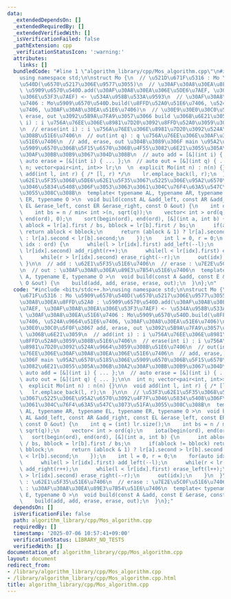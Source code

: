 ```yaml
---
data:
  _extendedDependsOn: []
  _extendedRequiredBy: []
  _extendedVerifiedWith: []
  _isVerificationFailed: false
  _pathExtension: cpp
  _verificationStatusIcon: ':warning:'
  attributes:
    links: []
  bundledCode: "#line 1 \"algorithm_library/cpp/Mos_algorithm.cpp\"\n#include <bits/stdc++.h>\n\
    using namespace std;\n\nstruct Mo {\n  // \u521D\u671F\u5316 : Mo \u5909\u6570\
    \u540D(\u6570\u5217\u306E\u9577\u3055)\n  // \u30AF\u30A8\u30EA\u8FFD\u52A0 :\
    \ \u5909\u6570\u540D.add(\u30AF\u30A8\u30EA\u306E\u5DE6\u7AEF, \u30AF\u30A8\u30EA\
    \u306E\u53F3\u7AEF) <- \u534A\u958B\u533A\u9593\n  // \u30AF\u30A8\u30EA\u51E6\
    \u7406 : Mo\u5909\u6570\u540D.build(\u8FFD\u52A0\u51E6\u7406, \u524A\u9664\u51E6\
    \u7406, \u30AF\u30A8\u30EA\u51E6\u7406)\n  // \u30E9\u30E0\u30C0\u5F0F\u3067 add,\
    \ erase, out \u3092\u5B9A\u7FA9\u3057\u3066 build \u306B\u6E21\u3059\n  // add(int\
    \ i) : i \u756A\u76EE\u306E\u8981\u7D20\u3092\u8FFD\u52A0\u3059\u308B\u51E6\u7406\
    \n  // erase(int i) : i \u756A\u76EE\u306E\u8981\u7D20\u3092\u524A\u9664\u3059\
    \u308B\u51E6\u7406\n  // out(int q) : q \u756A\u76EE\u306E\u30AF\u30A8\u30EA\u306E\
    \u51E6\u7406\n  // add, erase, out \u304B\u3089\u306F main \u95A2\u6570\u5185\u306E\
    \u5909\u6570\u306B\u5F15\u6570\u306B\u4F55\u3082\u6E21\u3055\u305A\u306B\u30A2\
    \u30AF\u30BB\u30B9\u3067\u304D\u308B\n  // auto add = [&](int i) { ... };\n  //\
    \ auto erase = [&](int i) { ... };\n  // auto out = [&](int q) { ... };\n\n  int\
    \ n; vector<pair<int, int>> lr;\n  \n  explicit Mo(int n) : n(n) {}\n\n  void\
    \ add(int l, int r) { /* [l, r) */\n    lr.emplace_back(l, r);\n  }\n\n  // \u53F3\
    \u62E1\u5F35\u3068\u5DE6\u62E1\u5F35\u3067\u5225\u306E\u95A2\u6570\u3092\u4F7F\
    \u3046\u5834\u5408\u306F\u3053\u3063\u3061\u304C\u76F4\u63A5\u547C\u3073\u51FA\
    \u3055\u308C\u308B\n  template< typename AL, typename AR, typename EL, typename\
    \ ER, typename O >\n  void build(const AL &add_left, const AR &add_right, const\
    \ EL &erase_left, const ER &erase_right, const O &out) {\n    int q = (int) lr.size();\n\
    \    int bs = n / min< int >(n, sqrt(q));\n    vector< int > ord(q);\n    iota(begin(ord),\
    \ end(ord), 0);\n    sort(begin(ord), end(ord), [&](int a, int b) {\n      int\
    \ ablock = lr[a].first / bs, bblock = lr[b].first / bs;\n      if(ablock != bblock)\
    \ return ablock < bblock;\n      return (ablock & 1) ? lr[a].second > lr[b].second\
    \ : lr[a].second < lr[b].second;\n    });\n    int l = 0, r = 0;\n    for(auto\
    \ idx : ord) {\n      while(l > lr[idx].first) add_left(--l);\n      while(r <\
    \ lr[idx].second) add_right(r++);\n      while(l < lr[idx].first) erase_left(l++);\n\
    \      while(r > lr[idx].second) erase_right(--r);\n      out(idx);\n    }\n \
    \ }\n\n  // add : \u62E1\u5F35\u51E6\u7406\n  // erase : \u7E2E\u5C0F\u51E6\u7406\
    \n  // out : \u30AF\u30A8\u30EA\u89E3\u7B54\u51E6\u7406\n  template< typename\
    \ A, typename E, typename O >\n  void build(const A &add, const E &erase, const\
    \ O &out) {\n    build(add, add, erase, erase, out);\n  }\n};\n"
  code: "#include <bits/stdc++.h>\nusing namespace std;\n\nstruct Mo {\n  // \u521D\
    \u671F\u5316 : Mo \u5909\u6570\u540D(\u6570\u5217\u306E\u9577\u3055)\n  // \u30AF\
    \u30A8\u30EA\u8FFD\u52A0 : \u5909\u6570\u540D.add(\u30AF\u30A8\u30EA\u306E\u5DE6\
    \u7AEF, \u30AF\u30A8\u30EA\u306E\u53F3\u7AEF) <- \u534A\u958B\u533A\u9593\n  //\
    \ \u30AF\u30A8\u30EA\u51E6\u7406 : Mo\u5909\u6570\u540D.build(\u8FFD\u52A0\u51E6\
    \u7406, \u524A\u9664\u51E6\u7406, \u30AF\u30A8\u30EA\u51E6\u7406)\n  // \u30E9\
    \u30E0\u30C0\u5F0F\u3067 add, erase, out \u3092\u5B9A\u7FA9\u3057\u3066 build\
    \ \u306B\u6E21\u3059\n  // add(int i) : i \u756A\u76EE\u306E\u8981\u7D20\u3092\
    \u8FFD\u52A0\u3059\u308B\u51E6\u7406\n  // erase(int i) : i \u756A\u76EE\u306E\
    \u8981\u7D20\u3092\u524A\u9664\u3059\u308B\u51E6\u7406\n  // out(int q) : q \u756A\
    \u76EE\u306E\u30AF\u30A8\u30EA\u306E\u51E6\u7406\n  // add, erase, out \u304B\u3089\
    \u306F main \u95A2\u6570\u5185\u306E\u5909\u6570\u306B\u5F15\u6570\u306B\u4F55\
    \u3082\u6E21\u3055\u305A\u306B\u30A2\u30AF\u30BB\u30B9\u3067\u304D\u308B\n  //\
    \ auto add = [&](int i) { ... };\n  // auto erase = [&](int i) { ... };\n  //\
    \ auto out = [&](int q) { ... };\n\n  int n; vector<pair<int, int>> lr;\n  \n\
    \  explicit Mo(int n) : n(n) {}\n\n  void add(int l, int r) { /* [l, r) */\n \
    \   lr.emplace_back(l, r);\n  }\n\n  // \u53F3\u62E1\u5F35\u3068\u5DE6\u62E1\u5F35\
    \u3067\u5225\u306E\u95A2\u6570\u3092\u4F7F\u3046\u5834\u5408\u306F\u3053\u3063\
    \u3061\u304C\u76F4\u63A5\u547C\u3073\u51FA\u3055\u308C\u308B\n  template< typename\
    \ AL, typename AR, typename EL, typename ER, typename O >\n  void build(const\
    \ AL &add_left, const AR &add_right, const EL &erase_left, const ER &erase_right,\
    \ const O &out) {\n    int q = (int) lr.size();\n    int bs = n / min< int >(n,\
    \ sqrt(q));\n    vector< int > ord(q);\n    iota(begin(ord), end(ord), 0);\n \
    \   sort(begin(ord), end(ord), [&](int a, int b) {\n      int ablock = lr[a].first\
    \ / bs, bblock = lr[b].first / bs;\n      if(ablock != bblock) return ablock <\
    \ bblock;\n      return (ablock & 1) ? lr[a].second > lr[b].second : lr[a].second\
    \ < lr[b].second;\n    });\n    int l = 0, r = 0;\n    for(auto idx : ord) {\n\
    \      while(l > lr[idx].first) add_left(--l);\n      while(r < lr[idx].second)\
    \ add_right(r++);\n      while(l < lr[idx].first) erase_left(l++);\n      while(r\
    \ > lr[idx].second) erase_right(--r);\n      out(idx);\n    }\n  }\n\n  // add\
    \ : \u62E1\u5F35\u51E6\u7406\n  // erase : \u7E2E\u5C0F\u51E6\u7406\n  // out\
    \ : \u30AF\u30A8\u30EA\u89E3\u7B54\u51E6\u7406\n  template< typename A, typename\
    \ E, typename O >\n  void build(const A &add, const E &erase, const O &out) {\n\
    \    build(add, add, erase, erase, out);\n  }\n};"
  dependsOn: []
  isVerificationFile: false
  path: algorithm_library/cpp/Mos_algorithm.cpp
  requiredBy: []
  timestamp: '2025-07-06 10:57:41+09:00'
  verificationStatus: LIBRARY_NO_TESTS
  verifiedWith: []
documentation_of: algorithm_library/cpp/Mos_algorithm.cpp
layout: document
redirect_from:
- /library/algorithm_library/cpp/Mos_algorithm.cpp
- /library/algorithm_library/cpp/Mos_algorithm.cpp.html
title: algorithm_library/cpp/Mos_algorithm.cpp
---
```

